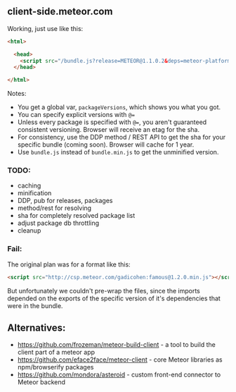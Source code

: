 ## client-side.meteor.com

Working, just use like this:

```html
<html>

  <head>
    <script src="/bundle.js?release=METEOR@1.1.0.2&deps=meteor-platform,gadicohen:famous-views"></script>
  </head>

</html>
```

Notes:

* You get a global var, `packageVersions`, which shows you what you got.
* You can specify explicit versions with `@=`
* Unless every package is specified with `@=`, you aren't guaranteed
  consistent versioning.  Browser will receive an etag for the sha.
* For consistency, use the DDP method / REST API to get the sha for your
  specific bundle (coming soon).  Browser will cache for 1 year.
* Use `bundle.js` instead of `bundle.min.js` to get the unminified version.

### TODO:

* caching
* minification
* DDP, pub for releases, packages
* method/rest for resolving
* sha for completely resolved package list
* adjust package db throttling
* cleanup

### Fail:

The original plan was for a format like this:

```html
<script src="http://csp.meteor.com/gadicohen:famous@1.2.0.min.js"></script>
```

But unfortunately we couldn't pre-wrap the files, since the imports depended
on the exports of the specific version of it's dependencies that were in the
bundle.

## Alternatives:

* https://github.com/frozeman/meteor-build-client - a tool to build the client part of a meteor app
* https://github.com/eface2face/meteor-client - core Meteor libraries as npm/browserify packages
* https://github.com/mondora/asteroid - custom front-end connector to Meteor backend
